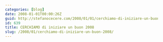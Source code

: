```yaml
---
categories: [blog]
date: 2008-01-01T00:00:26Z
guid: http://stefanocecere.com/2008/01/01/cerchiamo-di-iniziare-un-buon-2008/
id: 639
title: CERCHIAMO di iniziare un buon 2008
slug: /2008/01/cerchiamo-di-iniziare-un-buon-2008/
---
```


